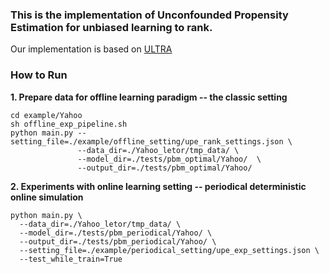 ### This is the implementation of Unconfounded Propensity Estimation for unbiased learning to rank.

Our implementation is based on [ULTRA](https://github.com/ULTR-Community/ULTRA_pytorch)

### How to Run

**1. Prepare data for offline learning paradigm -- the classic setting**
```
cd example/Yahoo
sh offline_exp_pipeline.sh
python main.py --setting_file=./example/offline_setting/upe_rank_settings.json \
               --data_dir=./Yahoo_letor/tmp_data/ \
               --model_dir=./tests/pbm_optimal/Yahoo/  \
               --output_dir=./tests/pbm_optimal/Yahoo/
```

**2. Experiments with online learning setting -- periodical deterministic online simulation**
```
python main.py \
  --data_dir=./Yahoo_letor/tmp_data/ \
  --model_dir=./tests/pbm_periodical/Yahoo/ \
  --output_dir=./tests/pbm_periodical/Yahoo/ \
  --setting_file=./example/periodical_setting/upe_exp_settings.json \
  --test_while_train=True
```
